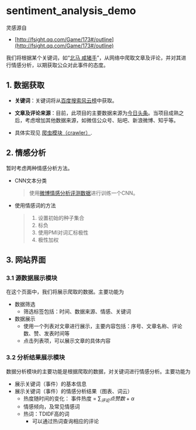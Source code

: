 # sentiment_analysis_demo

灵感源自
- [http://fsight.qq.com/Game/173#/outline](http://fsight.qq.com/Game/173#/outline)

我们将根据某个关键词，如“[北马 咸猪手](https://www.baidu.com/s?rsv_idx=1&wd=%E5%8C%97%E9%A9%AC+%E5%92%B8%E7%8C%AA%E6%89%8B&usm=1&ie=utf-8&rsv_cq=%E7%83%AD%E7%82%B9&rsv_dl=0_right_fyb_pchot_20811)”，从网络中爬取文章及评论，并对其进行情感分析，以期获取公众对此事件的态度。

## 1. 数据获取

- **关键词**：关键词将从[百度搜索风云榜](http://top.baidu.com/?vit=1&fr=topcategory_c513)中获取。
- **文章及评论来源**：目前，此项目的主要数据来源为[今日头条](https://www.toutiao.com/)。当项目成熟之后，考虑增加其他数据来源，如微信公众号、贴吧、新浪微博、知乎等。

- 具体实现见 [爬虫模块（crawler）](/web/crawler/crawler).

## 2. 情感分析

暂时考虑两种情感分析方法。

- CNN文本分类

  > 使用[微博情感分析评测数据](http://tcci.ccf.org.cn/conference/2012/pages/page10_dl.html)进行训练一个CNN。

- 使用情感词的方法

  > 1. 设置初始的种子集合
  > 2. 标负
  > 3. 使用PMI对词汇标极性
  > 4. 极性加权

## 3. 网站界面

### 3.1 源数据展示模块

在这个页面中，我们将展示爬取的数据。主要功能为

- 数据筛选
  - 筛选标签包括：时间、数据来源、情感、关键词
- 数据展示
  - 使用一个列表对文章进行展示，主要内容包括：序号、文章名称、评论数、赞、发表时间等
  - 点击列表项，可以展示文章的具体内容

### 3.2 分析结果展示模块

数据分析模块的主要功能是根据爬取的数据，对关键词进行情感分析。主要功能为

- 展示关键词（事件）的基本信息
- 展示关键词（事件）的情感分析结果（图表、词云）
  - 热度随时间的变化： 事件热度 = $\sum_{评论}点赞数+\alpha$
  - 情感倾向，及常见情感词
  - 热词：TDIDF高的词
    - 可以通过热词查询相应的评论
